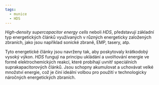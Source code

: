 ```yaml
---
tags:
  - munice
  - HDS
---
```



*High-density supercapacitor energy cells* neboli *HDS*, představují základní typ energetických článků využívaných v různých energeticky založených zbraních, jako jsou například sonické zbraně, EMP, tasery, atp.

Tyto energetické články jsou navrženy tak, aby poskytovaly krátkodobý vysoký výkon. *HDS* fungují na principu ukládání a uvolňování energie ve formě elektrochemických reakcí, které probíhají uvnitř speciálních suprakapacitorových článků. Jsou schopny akumulovat a uchovávat velké množství energie, což je činí ideální volbou pro použití v technologicky náročných energetických zbraních. 